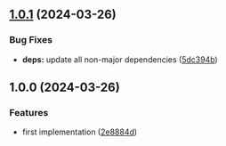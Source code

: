 ## [1.0.1](https://github.com/wetransform/gha-docker-nonroot/compare/v1.0.0...v1.0.1) (2024-03-26)


### Bug Fixes

* **deps:** update all non-major dependencies ([5dc394b](https://github.com/wetransform/gha-docker-nonroot/commit/5dc394b623cb0c2c1c4826755c04cb7b9d9cb49a))

## 1.0.0 (2024-03-26)


### Features

* first implementation ([2e8884d](https://github.com/wetransform/gha-docker-nonroot/commit/2e8884d4e02fc0023419ecd911cfb5728711f210))
